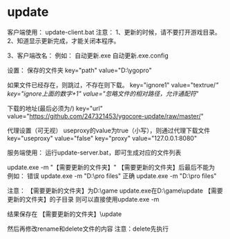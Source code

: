 update
======
客户端使用：
update-client.bat
注意：
1、更新的时候，请不要打开游戏目录。
2、知道显示更新完成，才能关闭本程序。

3、客户端改名：
例如：
自动更新.exe
自动更新.exe.config

设置：
保存的文件夹
key="path" value="D:\ygopro"

如果文件已经存在，则跳过，不存在则下载。
key="ignore1" value="textrue/*"
key="ignore上面的数字+1" value="忽略文件的相对路径，允许通配符*"

下载的地址(最后必须为/)
key="url" value="https://github.com/247321453/ygocore-update/raw/master/"

代理设置（可无视）
useproxy的value为true（小写），则通过代理下载文件
key="useproxy" value="false"
key="proxy" value="127.0.0.1:8080"

服务端使用：
运行update-server.bat，即可生成对应的文件列表

update.exe -m "【需要更新的文件夹】"
【需要更新的文件夹】后最后不能为\
例如：
错误 update.exe -m "D:\pro files\"
正确 update.exe -m "D:\pro files"

注意：
【需要更新的文件夹】为D:\game
update.exe在D:\game\update	【需要更新的文件夹】的子目录
则可以直接使用update.exe -m


结果保存在 【需要更新的文件夹】\update

然后再修改rename和delete文件的内容
注意：delete先执行
